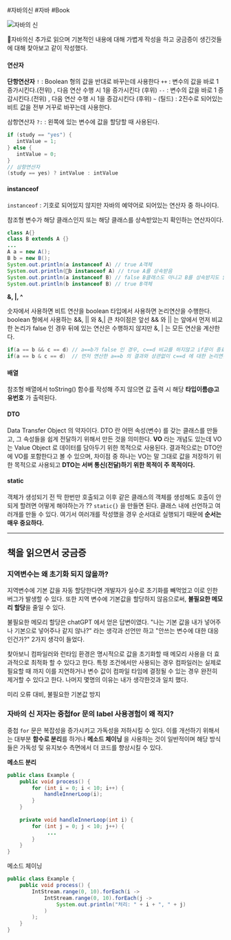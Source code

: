 #자바의신 #자바 #Book 

![자바의 신](https://contents.kyobobook.co.kr/sih/fit-in/458x0/pdt/9791193229019.jpg)

자바의신 추가로 읽으며 기본적인 내용에 대해 가볍게 작성을 하고 궁금증이 생긴것들에 대해 찾아보고 같이 작성했다.

#### 연산자

**단항연산자**
`!` :  Boolean 형의 값을 반대로 바꾸는데 사용한다
`++` : 변수의 값을 바로 1 증가시킨다.(전위) , 다음 연산 수행 시 1을 증가시킨다 (후위)
`--` : 변수의 값을 바로 1 증감시킨다.(전위) , 다음 연산 수행 시 1을 증감시킨다 (후위)
`~` (틸드) : 2진수로 되어있는 비트 값을 전부 거꾸로 바꾸는데 사용한다.

삼항연산자
`?:` : 왼쪽에 있는 변수에 값을 할당할 때 사용된다. 

```Java
if (study == "yes") {
   intValue = 1;
} else {
   intValue = 0;
}
// 삼항연산자
(study == yes) ? intValue : intValue
```


#### instanceof

`instanceof` : 기호로 되어있지 않지만 자바의 예약어로 되어있는 연산자 중 하나이다. 

참조형 변수가 해당 클래스인지 또는 해당 클래스를 상속받았는지 확인하는 연산자이다.

```Java
class A{}
class B extends A {}
...
A a = new A();
B b = new B();
System.out.println(a instanceof A) // true A객체
System.out.println(b instanceof A) // true A를 상속받음
System.out.println(a instanceof B) // false B클래스도 아니고 B를 상속받지도 않음.
System.out.println(b instanceof B) // true B객체
```

**&, |, ^**

숫자에서 사용하면 비트 연산을 boolean 타입에서 사용하면 논리연산을 수행한다.
boolean 형에서 사용하는 &&, || 와 &,| 큰 차이점은 앞선 && 와 || 는 앞에서 먼저 비교한 논리가 false 인 경우 뒤에 있는 연산은 수행하지 않지만 &, | 는 모든 연산을 계산한다.

```Java
if(a == b && c == d) // a==b가 false 인 경우, c==d 비교를 하지않고 if문이 종료된다.
if(a == b & c == d)  // 먼저 연산한 a==b 의 결과와 상관없이 c==d 에 대한 논리연산이 진행된다.
```


#### 배열
참조형 배열에서 toString() 함수를 작성해 주지 않으면 값 출력 시 해당 **타입이름@고유번호** 가 출력된다.

#### DTO
Data Transfer Object 의 약자이다. DTO 란 어떤 속성(변수) 를 갖는 클래스를 만들고, 그 속성들을 쉽게 전달하기 위해서 만든 것을 의미한다. 
**VO** 라는 개념도 있는데 VO는 Value Object 로 데이터를 담아두기 위한 목적으로 사용된다.
결과적으로는 DTO안에 VO를 포함한다고 볼 수 있으며, 차이점 중 하나는 VO는 말 그대로 값을 저장하기 위한 목적으로 사용되고 **DTO는 서버 통신(전달)하기 위한 목적이 주 목적이다.**


#### static
객체가 생성되기 전 딱 한번만 호출되고 이후 같은 클래스의 객체를 생성해도 호출이 안되게 할려면 어떻게 해야하는가 ?? `static{}` 을 만들면 된다. 클래스 내에 선언하고 여러개를 만들 수 있다.
여기서 여러개를 작성했을 경우 순서대로 실행되기 때문에 **순서는 매우 중요하다.**




----
## 책을 읽으면서 궁금증

### 지역변수는 왜 초기화 되지 않을까?

지역변수에 기본 값을 자동 할당한다면 개발자가 실수로 초기화를 빼먹었고 이로 인한 버그가 발생할 수 있다.
또한 지역 변수에 기본값을 할당하지 않음으로써, **불필요한 메모리 할당**을 줄일 수 있다.

불필요한 메모리 할당은 chatGPT 에서 얻은 답변이였다.
"나는 기본 값을 내가 넣어주나 기본으로 넣어주나 같지 않나?" 라는 생각과 선언만 하고 "안쓰는 변수에 대한 대응인건가?" 2가지 생각이 들었다.

찾아보니 컴파일러와 런타임 환경은 명시적으로 값을 초기화할 때 메모리 사용을 더 효과적으로 최적화 할 수 있다고 한다. 특정 조건에서만 사용되는 경우 컴파일러는 실제로 필요할 때 까지 이를 지연하거나 변수 값이 컴파일 타임에 결정될 수 있는 경우 완전히 제거할 수 있다고 한다. 나머지 몇명의 이유는 내가 생각한것과 일치 했다.

미리 오류 대비, 불필요한 기본값 방지 

### 자바의 신 저자는 중첩for 문의 label 사용경험이 왜 적지? 

중첩 `for` 문은 복잡성을 증가시키고 가독성을 저하시킬 수 있다. 이를 개선하기 위해서는 대부분 **함수로 분리**를 하거나 **메소드 체이닝** 을 사용하는 것이 일반적이며 해당 방식들은 가독성 및 유지보수 측면에서 더 코드를 향상시킬 수 있다.

**메소드 분리**
```Java
public class Example { 
	public void process() {
		for (int i = 0; i < 10; i++) {
			handleInnerLoop(i); 
		} 
	} 
	
	private void handleInnerLoop(int i) {
		for (int j = 0; j < 10; j++) {
			 ...
		}
	}
}
```

메소드 체이닝
```Java
public class Example { 
	public void process() { 
		IntStream.range(0, 10).forEach(i -> 
			IntStream.range(0, 10).forEach(j -> 
				System.out.println("처리: " + i + ", " + j) 
			) 
		); 
	} 
}
```


